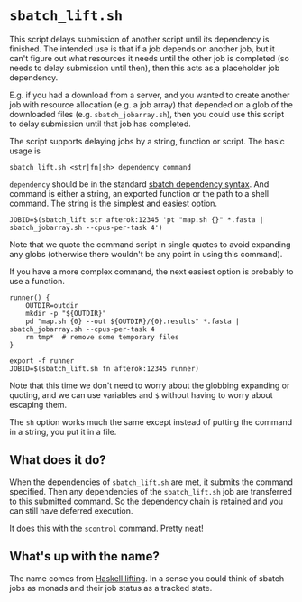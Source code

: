 # `sbatch_lift.sh`

This script delays submission of another script until its dependency is finished.
The intended use is that if a job depends on another job, but it can't figure out what resources it needs until the other job is completed (so needs to delay submission until then), then this acts as a placeholder job dependency.

E.g. if you had a download from a server, and you wanted to create another job with resource allocation (e.g. a job array) that depended on a glob of the downloaded files (e.g. `sbatch_jobarray.sh`), then you could use this script to delay submission until that job has completed.


The script supports delaying jobs by a string, function or script.
The basic usage is

```
sbatch_lift.sh <str|fn|sh> dependency command
```

`dependency` should be in the standard [sbatch dependency syntax](https://slurm.schedmd.com/sbatch.html#OPT_dependency).
And command is either a string, an exported function or the path to a shell command.
The string is the simplest and easiest option.

```
JOBID=$(sbatch_lift str afterok:12345 'pt "map.sh {}" *.fasta | sbatch_jobarray.sh --cpus-per-task 4')
```

Note that we quote the command script in single quotes to avoid expanding any globs (otherwise there wouldn't be any point in using this command).

If you have a more complex command, the next easiest option is probably to use a function.


```
runner() {
    OUTDIR=outdir
    mkdir -p "${OUTDIR}"
    pd "map.sh {0} --out ${OUTDIR}/{0}.results" *.fasta | sbatch_jobarray.sh --cpus-per-task 4
    rm tmp*  # remove some temporary files
}

export -f runner
JOBID=$(sbatch_lift.sh fn afterok:12345 runner)
```

Note that this time we don't need to worry about the globbing expanding or quoting, and we can use variables and `$` without having to worry about escaping them.

The `sh` option works much the same except instead of putting the command in a string, you put it in a file.


## What does it do?

When the dependencies of `sbatch_lift.sh` are met, it submits the command specified.
Then any dependencies of the `sbatch_lift.sh` job are transferred to this submitted command.
So the dependency chain is retained and you can still have deferred execution.

It does this with the `scontrol` command.
Pretty neat!


## What's up with the name?

The name comes from [Haskell lifting](https://wiki.haskell.org/Lifting).
In a sense you could think of sbatch jobs as monads and their job status as a tracked state.
